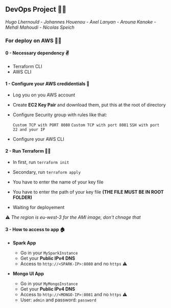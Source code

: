## DevOps Project 🧑‍💻

*Hugo Lhernould - Johannes Houenou - Axel Lanyan - Arouna Kanoke - Mehdi Mahoudi - Nicolas Speich*

### For deploy on AWS 👊🏼

#### 0 - Necessary dependency ✌️

 - Terraform CLI
 - AWS CLI

#### 1 - Configure your AWS credidentials 🚗

 - Log you on you AWS account
 - Create **EC2 Key Pair** and download them, put this at the root of directory
 - Configure Security group with rules like that: 

    `Custom TCP with PORT 8080`
    `Custom TCP with port 8081`
    `SSH with port 22 and your IP`

 - Configure your AWS CLI

#### 2 - Run Terraform 🏃‍♂️

 - In first, run `terraform init`
 - Secondary, run `terraform apply`
 - You have to enter the name of your key file
 - You have to enter the path of your key file 
**(THE FILE MUST BE IN ROOT FOLDER)**

 - Waiting for deployement

 ⚠️ *The region is eu-west-3 for the AMI image, don't chnage that*

#### 3 - How to access to app 🏠

 - **Spark App**
    - Go in your `MySparkInstance`
    - Get your **Public IPv4 DNS**
    - Access to `http://<SPARK-IP>:8080` and no `https` ⚠️

 - **Mongo UI App**
    - Go in your `MyMongoInstance`
    - Get your **Public IPv4 DNS**
    - Access to `http://<MONGO-IP>:8081` and no `https` ⚠️
    - User: `admin` and password: `password`
